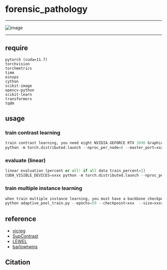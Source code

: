# forensic_pathology
****
![image](https://github.com/shenxiaochenn/forensic_pathology/blob/master/fig/framework.png)
****







## require
```
pytorch (cuda=11.7)
torchvision
torchmetrics 
timm
einops
cython
scikit-image
opencv-python 
scikit-learn 
transformers
tqdm
```


## usage

### train contrast learning
```python
train contrast learning, you need eight NVIDIA GEFORCE RTX 3090 Graphics Cards
python -m torch.distributed.launch --nproc_per_node=8 --master_port=xxxx  train_main.py --epochs=100 --batch_size_pergpu=128 --obj_loss=True | tee xxx.log

```
### evaluate (linear)
```python
linear evaluation (percent or all! if all data train_percent=1)
CUDA_VISIBLE_DEVICES=xxxx python -m torch.distributed.launch --nproc_per_node=8 --master_port=xxxx   linear_percent.py --train_percent=xxx  --save_checkpoint=xxx --weights=freeze  | tee xxx.log
```

### train multiple instance learning
```python
when train multiple instance learning, you must have a backbone checkpoint, and also a small batch_size is required
python adaptive_pool_train.py --epochs=50 --checkpoint=xxx  --size=xxxx --batch_size=xxx
```
## reference
* [vicreg](https://github.com/facebookresearch/vicreg)
* [SupContrast](https://github.com/HobbitLong/SupContrast)
* [LEWEL](https://github.com/LayneH/LEWEL)
* [barlowtwins](https://github.com/facebookresearch/barlowtwins)
## Citation

